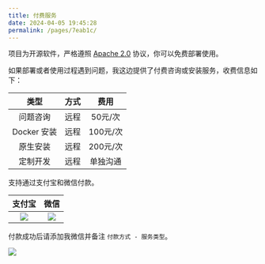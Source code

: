 ```yaml
---
title: 付费服务
date: 2024-04-05 19:45:28
permalink: /pages/7eab1c/
---
```


项目为开源软件，严格遵照 [Apache 2.0](/pages/b7688b/) 协议，你可以免费部署使用。

如果部署或者使用过程遇到问题，我这边提供了付费咨询或安装服务，收费信息如下：

| 类型        | 方式 | 费用     |
| :-----------: | :----: | :--------: |
| 问题咨询    | 远程 | 50元/次  |
| Docker 安装 | 远程 | 100元/次 |
| 原生安装    | 远程 | 200元/次 |
| 定制开发    | 远程 | 单独沟通 |

支持通过支付宝和微信付款。

| 支付宝|微信|
|:--------: |:--------: |
|![](https://t.eryajf.net/imgs/2023/01/fc21022aadd292ca.png)| ![](https://t.eryajf.net/imgs/2023/01/834f12107ebc432a.png) |

付款成功后请添加我微信并备注 `付款方式 - 服务类型`。

![](https://t.eryajf.net/imgs/2024/04/1712319409338.png)

